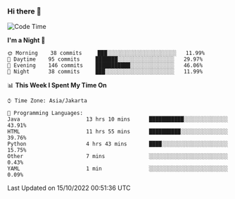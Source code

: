 ### Hi there 👋

<!--
**rmsubekti/rmsubekti** is a ✨ _special_ ✨ repository because its `README.md` (this file) appears on your GitHub profile.

Here are some ideas to get you started:

- 🔭 I’m currently working on ...
- 🌱 I’m currently learning ...
- 👯 I’m looking to collaborate on ...
- 🤔 I’m looking for help with ...
- 💬 Ask me about ...
- 📫 How to reach me: ...
- 😄 Pronouns: ...
- ⚡ Fun fact: ...
-->

<!--START_SECTION:waka-->
![Code Time](http://img.shields.io/badge/Code%20Time-569%20hrs%204%20mins-blue)

**I'm a Night 🦉** 

```text
🌞 Morning    38 commits     ███░░░░░░░░░░░░░░░░░░░░░░   11.99% 
🌆 Daytime    95 commits     ███████░░░░░░░░░░░░░░░░░░   29.97% 
🌃 Evening    146 commits    ███████████░░░░░░░░░░░░░░   46.06% 
🌙 Night      38 commits     ███░░░░░░░░░░░░░░░░░░░░░░   11.99%

```


📊 **This Week I Spent My Time On** 

```text
⌚︎ Time Zone: Asia/Jakarta

💬 Programming Languages: 
Java                     13 hrs 10 mins      ███████████░░░░░░░░░░░░░░   43.91% 
HTML                     11 hrs 55 mins      ██████████░░░░░░░░░░░░░░░   39.76% 
Python                   4 hrs 43 mins       ████░░░░░░░░░░░░░░░░░░░░░   15.75% 
Other                    7 mins              ░░░░░░░░░░░░░░░░░░░░░░░░░   0.43% 
YAML                     1 min               ░░░░░░░░░░░░░░░░░░░░░░░░░   0.09%

```


 Last Updated on 15/10/2022 00:51:36 UTC
<!--END_SECTION:waka-->
